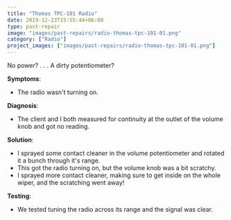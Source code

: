```yaml
---
title: "Thomas TPC-101 Radio"
date: 2019-12-23T15:55:44+06:00
type: past-repair
image: "images/past-repairs/radio-thomas-tpc-101-01.png"
category: ["Radio"]
project_images: ["images/past-repairs/radio-thomas-tpc-101-01.png"]
---
```


No power? . . . A dirty potentiometer?

**Symptoms**:
- The radio wasn't turning on.

**Diagnosis**:
- The client and I both measured for continuity at the outlet of the volume knob and got no reading.

**Solution**:
- I sprayed some contact cleaner in the volume potentiometer and rotated it a bunch through it's range.
- This got the radio turning on, but the volume knob was a bit scratchy.
- I sprayed more contact cleaner, making sure to get inside on the whole wiper, and the scratching went away!

**Testing**:
- We tested tuning the radio across its range and the signal was clear.